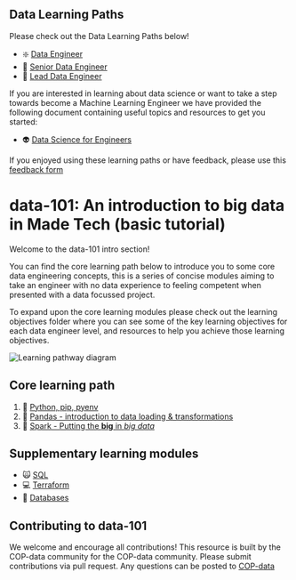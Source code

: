 ## Data Learning Paths

Please check out the Data Learning Paths below!

- :sparkle: [Data Engineer](data_learning_paths/Data_Engineer.md)
- :mechanical_arm: [Senior Data Engineer](data_learning_paths/Senior_Data_Engineer.md)
- :crystal_ball: [Lead Data Engineer](data_learning_paths/Lead_Data_Engineer.md)

If you are interested in learning about data science or want to take a step towards become a Machine Learning Engineer we have provided the following document containing useful topics and resources to get you started: 

- :alien: [Data Science for Engineers](data_learning_paths/Data_Science_for_Engineers.md)


If you enjoyed using these learning paths or have feedback, please use this [feedback form](https://madetech.typeform.com/datalearning)


# data-101: An introduction to big data in Made Tech (basic tutorial)

Welcome to the data-101 intro section!

You can find the core learning path below to introduce you to some core data engineering concepts, this is a series of concise modules aiming to take an engineer with no data experience to feeling competent when presented with a data focussed project.

To expand upon the core learning modules please check out the learning objectives folder where you can see some of the key learning objectives for each data engineer level, and resources to help you achieve those learning objectives.

![Learning pathway diagram](https://github.com/madetech/data-101/blob/main/images/learningpathway.png?raw=true)

## Core learning path

1. :snake: [Python, pip, pyenv](modules/core/Python.md)
2. :panda_face: [Pandas - introduction to data loading & transformations](modules/core/Pandas.md) 
3. :sparkler: [Spark - Putting the **big** in *big data*](modules/core/Spark.md)


## Supplementary learning modules

- :scream_cat: [SQL](modules/supplementary/SQL.md)
- :computer: [Terraform](modules/supplementary/Terraform.md)
- :floppy_disk: [Databases](modules/supplementary/Database.md)


## Contributing to data-101
We welcome and encourage all contributions! This resource is built by the COP-data community for the COP-data community.
Please submit contributions via pull request.
Any questions can be posted to [COP-data](https://madetechteam.slack.com/archives/C01PTEPED6G)

